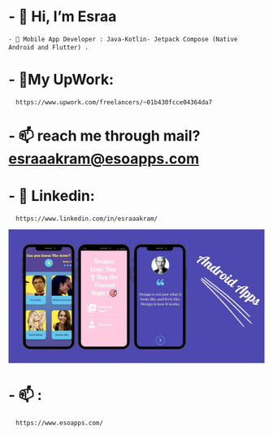 # - 👋 Hi, I’m Esraa 
    - 💬 Mobile App Developer : Java-Kotlin- Jetpack Compose (Native Android and Flutter) .
# - 👋My UpWork:
      https://www.upwork.com/freelancers/~01b430fcce04364da7


# - 📫 reach me through mail? esraaakram@esoapps.com

# - 👀 Linkedin:
      https://www.linkedin.com/in/esraaakram/

<img src="/designs_1.jpg" alt="Alt text">    


      

<!-- <p float="left">
  <img src="/eco_1.jpg " alt="Alt text"   width="120" height="250">   
  <img src="/eco_2.jpg " alt="Alt text"   width="120" height="250">   
  <img src="/eco_3.jpg " alt="Alt text"   width="120" height="250">   
</p>
 -->
      
# -  📫 :
      https://www.esoapps.com/
      

<!-- - 🌱 I’m currently learning ...
- 💞️ I’m looking to collaborate on ...
- 📫 How to reach me ... -->

<!---
EsraaAkram/EsraaAkram is a ✨ special ✨ repository because its `README.md` (this file) appears on your GitHub profile.
You can click the Preview link to take a look at your changes.
--->

<!-- [![Esraa Akram's GitHub stats](https://github-readme-stats.vercel.app/api?username=EsraaAkram&count_private=true&show_icons=true&theme=radical)](https://github.com/EsraaAkram/github-readme-stats) -->



